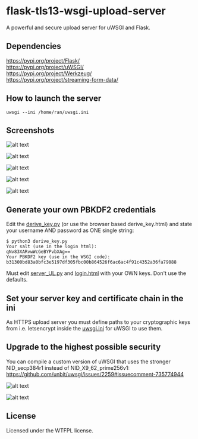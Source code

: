 # flask-tls13-wsgi-upload-server
A powerful and secure upload server for uWSGI and Flask.

## Dependencies

https://pypi.org/project/Flask/  
https://pypi.org/project/uWSGI/  
https://pypi.org/project/Werkzeug/  
https://pypi.org/project/streaming-form-data/  

## How to launch the server

```uwsgi --ini /home/ran/uwsgi.ini```

## Screenshots

![alt text](https://raw.githubusercontent.com/ran-sama/flask-wsgi-upload-server/master/screenshots/login_page.png)

![alt text](https://raw.githubusercontent.com/ran-sama/flask-wsgi-upload-server/master/screenshots/logged_in.png)

![alt text](https://raw.githubusercontent.com/ran-sama/flask-wsgi-upload-server/master/screenshots/upload_dialogue.png)

![alt text](https://raw.githubusercontent.com/ran-sama/flask-wsgi-upload-server/master/screenshots/successful_upload.png)

![alt text](https://raw.githubusercontent.com/ran-sama/flask-wsgi-upload-server/master/screenshots/unauthorized.png)

## Generate your own PBKDF2 credentials

Edit the [derive_key.py](https://github.com/ran-sama/tls1-3-flask-wsgi-upload-server/blob/master/derive_key.py#L7) (or use the browser based derive_key.html) and state your username AND password as ONE single string:

```
$ python3 derive_key.py
Your salt (use in the login html):
qNv83XARvwWcGeBYPvbXAg==
Your PBKDF2 key (use in the WSGI code):
b31300bd83a0bfc3e5197df305fbc00b864526f6ac6ac4f91c4352a36fa79088
```

Must edit 
[server_UL.py](https://github.com/ran-sama/tls1-3-flask-wsgi-upload-server/blob/master/server_UL.py#L40) and [login.html](https://github.com/ran-sama/tls1-3-flask-wsgi-upload-server/blob/master/templates/login.html#L112) with your OWN keys. Don't use the defaults.

## Set your server key and certificate chain in the ini

As HTTPS upload server you must define paths to your cryptographic keys from i.e. letsencrypt inside the [uwsgi.ini](https://github.com/ran-sama/tls1-3-flask-wsgi-upload-server/blob/master/uwsgi.ini#L2) for uWSGI to use them.

## Upgrade to the highest possible security

You can compile a custom version of uWSGI that uses the stronger NID_secp384r1 instead of NID_X9_62_prime256v1:  
https://github.com/unbit/uwsgi/issues/2259#issuecomment-735774944

![alt text](https://raw.githubusercontent.com/ran-sama/tls1-3-flask-wsgi-upload-server/master/screenshots/ssllabs_rating.png)

![alt text](https://raw.githubusercontent.com/ran-sama/tls1-3-flask-wsgi-upload-server/master/screenshots/activate_curve384.png)

## License
Licensed under the WTFPL license.
